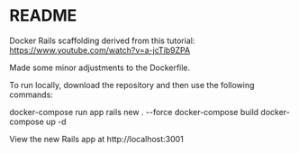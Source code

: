 # README

Docker Rails scaffolding derived from this tutorial:
https://www.youtube.com/watch?v=a-jcTib9ZPA

Made some minor adjustments to the Dockerfile.

To run locally, download the repository and then use the following commands:

docker-compose run app rails new . --force
docker-compose build
docker-compose up -d

View the new Rails app at http://localhost:3001
